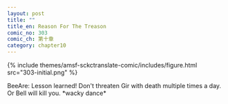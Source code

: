 ```yaml
---
layout: post
title: ""
title_en: Reason For The Treason
comic_no: 303
comic_ch: 第十章
category: chapter10
---
```

{% include themes/amsf-sckctranslate-comic/includes/figure.html src="303-initial.png" %}

BeeAre: Lesson learned! Don't threaten Gir with death multiple times a day. Or Bell will kill you. \*wacky dance\*
